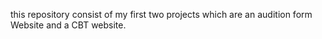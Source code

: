 this repository consist of my first two projects which are an audition form Website and a CBT website.

